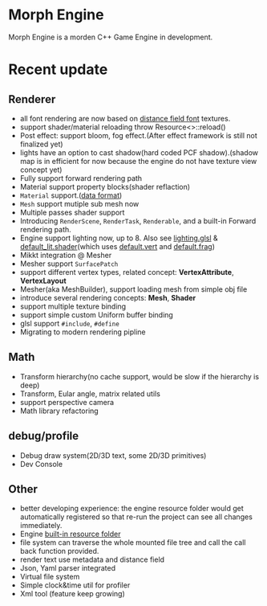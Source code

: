 # Morph Engine 
Morph Engine is a morden C++ Game Engine in development.

# Recent update
## Renderer
* all font rendering are now based on [distance field font](https://steamcdn-a.akamaihd.net/apps/valve/2007/SIGGRAPH2007_AlphaTestedMagnification.pdf) textures.
* support shader/material reloading throw Resource<>::reload()
* Post effect: support bloom, fog effect.(After effect framework is still not finalized yet)
* lights have an option to cast shadow(hard coded PCF shadow).(shadow map is in efficient for now because the engine do not have texture view concept yet)
* Fully support forward rendering path
* Material support property blocks(shader reflaction)
* `Material` support.([data format](https://github.com/tankiJong/morph-engine/blob/master/Content/shader/mat.format))
* `Mesh` support mutiple sub mesh now
* Multiple passes shader support
* Introducing `RenderScene`, `RenderTask`, `Renderable`, and a built-in Forward rendering path.
* Engine support lighting now, up to 8. Also see [lighting.glsl](https://github.com/tankiJong/morph-engine/blob/master/Content/shader/inc/light.glsl) & [default_lit.shader](https://github.com/tankiJong/morph-engine/blob/master/Content/shader/default/default_lit.shader)(which uses [default.vert](https://github.com/tankiJong/morph-engine/blob/master/Content/shader/progs/default.vert) and [default.frag](https://github.com/tankiJong/morph-engine/blob/master/Content/shader/progs/default.frag))
* Mikkt integration @ Mesher
* Mesher support `SurfacePatch`
* support different vertex types, related concept: **VertexAttribute**, **VertexLayout**
* Mesher(aka MeshBuilder), support loading mesh from simple obj file
* introduce several rendering concepts: **Mesh**, **Shader**
* support multiple texture binding
* support simple custom Uniform buffer binding
* glsl support `#include`, `#define`
* Migrating to modern rendering pipline

## Math
* Transform hierarchy(no cache support, would be slow if the hierarchy is deep)
* Transform, Eular angle, matrix related utils
* support perspective camera
* Math library refactoring

## debug/profile
* Debug draw system(2D/3D text, some 2D/3D primitives)
* Dev Console

## Other
* better developing experience: the engine resource folder would get automatically registered so that re-run the project can see all changes immediately.
* Engine [built-in resource folder](https://github.com/tankiJong/morph-engine/tree/master/Content)
* file system can traverse the whole mounted file tree and call the call back function provided.
* render text use metadata and distance field
* Json, Yaml parser integrated
* Virtual file system
* Simple clock&time util for profiler
* Xml tool (feature keep growing)
